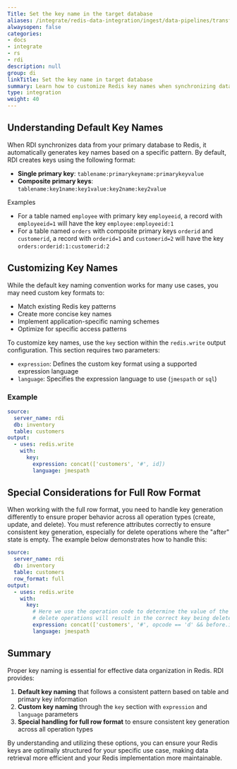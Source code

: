 ```yaml
---
Title: Set the key name in the target database
aliases: /integrate/redis-data-integration/ingest/data-pipelines/transform-examples/redis-set-key/
alwaysopen: false
categories:
- docs
- integrate
- rs
- rdi
description: null
group: di
linkTitle: Set the key name in target database
summary: Learn how to customize Redis key names when synchronizing data from your primary database using Redis Data Integration.
type: integration
weight: 40
---
```


## Understanding Default Key Names

When RDI synchronizes data from your primary database to Redis, it automatically generates key names based on a specific pattern.
By default, RDI creates keys using the following format:

* **Single primary key**: `tablename:primarykeyname:primarykeyvalue`
* **Composite primary keys**: `tablename:key1name:key1value:key2name:key2value`

Examples

* For a table named `employee` with primary key `employeeid`, a record with `employeeid=1` will have the key `employee:employeeid:1`
* For a table named `orders` with composite primary keys `orderid` and `customerid`, a record with `orderid=1` and `customerid=2` will have the key `orders:orderid:1:customerid:2`

## Customizing Key Names

While the default key naming convention works for many use cases, you may need custom key formats to:

* Match existing Redis key patterns
* Create more concise key names
* Implement application-specific naming schemes
* Optimize for specific access patterns

To customize key names, use the `key` section within the `redis.write` output configuration. This section requires two parameters:

* `expression`: Defines the custom key format using a supported expression language
* `language`: Specifies the expression language to use (`jmespath` or `sql`)

### Example


```yaml
source:
  server_name: rdi
  db: inventory
  table: customers
output:
  - uses: redis.write
    with:
      key:
        expression: concat(['customers', '#', id])
        language: jmespath
```

## Special Considerations for Full Row Format

When working with the full row format, you need to handle key generation differently to ensure proper behavior across all operation types (create, update, and delete). You must reference attributes correctly to ensure consistent key generation, especially for delete operations where the "after" state is empty. The example below demonstrates how to handle this:

```yaml
source:
  server_name: rdi
  db: inventory
  table: customers
  row_format: full
output:
  - uses: redis.write
    with:
      key:
        # Here we use the operation code to determine the value of the key to ensure that
        # delete operations will result in the correct key being deleted
        expression: concat(['customers', '#', opcode == 'd' && before.id || after.id])
        language: jmespath
```

## Summary

Proper key naming is essential for effective data organization in Redis. RDI provides:

1. **Default key naming** that follows a consistent pattern based on table and primary key information
2. **Custom key naming** through the `key` section with `expression` and `language` parameters
3. **Special handling for full row format** to ensure consistent key generation across all operation types

By understanding and utilizing these options, you can ensure your Redis keys are optimally structured for your specific use case, making data retrieval more efficient and your Redis implementation more maintainable.
